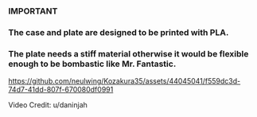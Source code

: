 ### IMPORTANT
### The case and plate are designed to be printed with PLA. ###
### The plate needs a stiff material otherwise it would be flexible enough to be bombastic like Mr. Fantastic. ###

https://github.com/neulwing/Kozakura35/assets/44045041/f559dc3d-74d7-41dd-807f-670080df0991

Video Credit: u/daninjah
